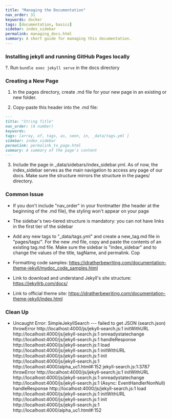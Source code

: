 ```yaml
---
title: "Managing the Documentation"
nav_order: 31
keywords: docker
tags: [documentation, basics]
sidebar: index_sidebar
permalink: managing_docs.html
summary: A short guide for managing this documentation.
---
```

### Installing jekyll and running GitHub Pages locally

?. Run ```bundle exec jekyll serve``` in the docs directory

### Creating a New Page

1. In the pages directory, create .md file for your new page in an existing or
new folder.

2. Copy-paste this header into the .md file:
```md
---
title: "String Title"
nav_order: (A number)
keywords:
tags: [array, of, tags, as, seen, in, _data/tags.yml ]
sidebar: index_sidebar
permalink: permalink_to_page.html
summary: A summary of the page's content
---
```

3. Include the page in _data/sidebars/index_sidebar.yml. As of now, the
index_sidebar serves as the main navigation to access any page of our docs. Make
sure the structure mirrors the structure in the pages/ directory.

### Common Issue

* If you don't include "nav_order" in your frontmatter (the header at the
  beginning of the .md file), the styling won't appear on your page

* The sidebar's two-tiered structure is mandatory: you can not have links in the
  first tier of the sidebar

* Add any new tags to "_data/tags.yml" and create a new_tag.md file in
  "pages/tags/". For the new .md file, copy and paste the contents of an
  existing tag.md file. Make sure the sidebar is "index_sidebar" and to change
  the values of the title, tagName, and permalink. Cop


* Formatting code samples:
https://idratherbewriting.com/documentation-theme-jekyll/mydoc_code_samples.html

* Link to download and understand Jekyll's site structure:
https://jekyllrb.com/docs/

* Link to official theme site:
https://idratherbewriting.com/documentation-theme-jekyll/index.html

### Clean Up

* Uncaught Error: SimpleJekyllSearch --- failed to get JSON (search.json)
    throwError http://localhost:4000/js/jekyll-search.js:1
    initWithURL http://localhost:4000/js/jekyll-search.js:1
    onreadystatechange http://localhost:4000/js/jekyll-search.js:1
    handleResponse http://localhost:4000/js/jekyll-search.js:1
    load http://localhost:4000/js/jekyll-search.js:1
    initWithURL http://localhost:4000/js/jekyll-search.js:1
    init http://localhost:4000/js/jekyll-search.js:1
    <anonymous> http://localhost:4000/alpha_uc1.html#:152
jekyll-search.js:1:3787
    throwError http://localhost:4000/js/jekyll-search.js:1
    initWithURL http://localhost:4000/js/jekyll-search.js:1
    onreadystatechange http://localhost:4000/js/jekyll-search.js:1
    (Async: EventHandlerNonNull)
    handleResponse http://localhost:4000/js/jekyll-search.js:1
    load http://localhost:4000/js/jekyll-search.js:1
    initWithURL http://localhost:4000/js/jekyll-search.js:1
    init http://localhost:4000/js/jekyll-search.js:1
    <anonymous> http://localhost:4000/alpha_uc1.html#:152
